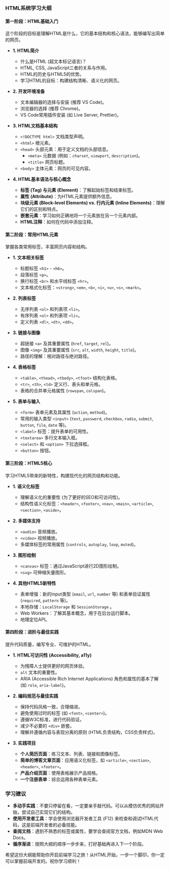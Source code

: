 ### **HTML系统学习大纲**

#### **第一阶段：HTML基础入门**

这个阶段的目标是理解HTML是什么，它的基本结构和核心语法，能够编写出简单的网页。

*   **1. HTML简介**
    *   什么是HTML (超文本标记语言)？
    *   HTML, CSS, JavaScript三者的关系与作用。
    *   HTML的历史与HTML5的优势。
    *   学习HTML的目标：构建结构清晰、语义化的网页。

*   **2. 开发环境准备**
    *   文本编辑器的选择与安装 (推荐 VS Code)。
    *   浏览器的选择 (推荐 Chrome)。
    *   VS Code常用插件安装 (如 Live Server, Prettier)。

*   **3. HTML文档基本结构**
    *   `<!DOCTYPE html>` 文档类型声明。
    *   `<html>` 根元素。
    *   `<head>` 头部元素：用于定义文档的头部信息。
        *   `<meta>` 元数据 (例如：`charset`, `viewport`, `description`)。
        *   `<title>` 网页标题。
    *   `<body>` 主体元素：网页的可见内容。

*   **4. HTML基本语法与核心概念**
    *   **标签 (Tag) 与元素 (Element)**：了解起始标签和结束标签。
    *   **属性 (Attribute)**：为HTML元素提供额外信息。
    *   **块级元素 (Block-level Elements) vs. 行内元素 (Inline Elements)**：理解它们的区别和特点。
    *   **嵌套元素**：学习如何正确地将一个元素放在另一个元素内部。
    *   **HTML注释**：如何在代码中添加注释。

#### **第二阶段：常用HTML元素**

掌握各类常用标签，丰富网页内容和结构。

*   **1. 文本相关标签**
    *   标题标签 `<h1>` - `<h6>`。
    *   段落标签 `<p>`。
    *   换行标签 `<br>` 和水平线标签 `<hr>`。
    *   文本格式化标签：`<strong>`, `<em>`, `<b>`, `<i>`, `<u>`, `<s>`, `<mark>`。

*   **2. 列表标签**
    *   无序列表 `<ul>` 和列表项 `<li>`。
    *   有序列表 `<ol>` 和列表项 `<li>`。
    *   定义列表 `<dl>`, `<dt>`, `<dd>`。

*   **3. 链接与图像**
    *   超链接 `<a>` 及其重要属性 (`href`, `target`, `rel`)。
    *   图像 `<img>` 及其重要属性 (`src`, `alt`, `width`, `height`, `title`)。
    *   路径的理解：相对路径与绝对路径。

*   **4. 表格标签**
    *   `<table>`, `<thead>`, `<tbody>`, `<tfoot>` 结构化表格。
    *   `<tr>`, `<th>`, `<td>` 定义行、表头和单元格。
    *   表格的合并单元格属性 (`rowspan`, `colspan`)。

*   **5. 表单与输入**
    *   `<form>` 表单元素及其属性 (`action`, `method`)。
    *   常用的输入类型 `<input>` (`text`, `password`, `checkbox`, `radio`, `submit`, `button`, `file`, `date` 等)。
    *   `<label>` 标签：提升表单的可用性。
    *   `<textarea>` 多行文本输入框。
    *   `<select>` 和 `<option>` 下拉选择框。
    *   `<button>` 按钮。

#### **第三阶段：HTML5核心**

学习HTML5带来的新特性，构建现代化的网页结构和功能。

*   **1. 语义化标签**
    *   理解语义化的重要性 (为了更好的SEO和可访问性)。
    *   结构性语义化标签：`<header>`, `<footer>`, `<nav>`, `<main>`, `<article>`, `<section>`, `<aside>`。

*   **2. 多媒体支持**
    *   `<audio>` 音频播放。
    *   `<video>` 视频播放。
    *   多媒体标签的常用属性 (`controls`, `autoplay`, `loop`, `muted`)。

*   **3. 图形绘制**
    *   `<canvas>` 标签：通过JavaScript进行2D图形绘制。
    *   `<svg>` 可伸缩矢量图形。

*   **4. 其他HTML5新特性**
    *   表单增强：新的input类型 (`email`, `url`, `number` 等) 和表单验证属性 (`required`, `pattern` 等)。
    *   本地存储：`LocalStorage` 和 `SessionStorage` 。
    *   Web Workers：了解其基本概念，用于在后台运行脚本。
    *   地理定位API。

#### **第四阶段：进阶与最佳实践**

提升代码质量，编写专业、可维护的HTML。

*   **1. HTML可访问性 (Accessibility, a11y)**
    *   为残障人士提供更好的网页体验。
    *   `alt` 文本的重要性。
    *   ARIA (Accessible Rich Internet Applications) 角色和属性的基本了解 (如 `role`, `aria-label`)。

*   **2. 编码规范与最佳实践**
    *   保持代码风格一致，合理缩进。
    *   避免使用过时的标签 (如 `<font>`, `<center>`)。
    *   遵循W3C标准，进行代码验证。
    *   减少不必要的 `<div>` 嵌套。
    *   理解并遵循内容与表现分离的原则 (HTML负责结构，CSS负责样式)。

*   **3. 实践项目**
    *   **个人简历页面**：练习文本、列表、链接和图像标签。
    *   **简单的博客文章页面**：应用语义化标签，如 `<article>`, `<section>`, `<header>`, `<footer>`。
    *   **产品介绍页面**：使用表格展示产品规格。
    *   **一个注册表单**：综合运用各种表单元素。

### **学习建议**

*   **多动手实践**：不要只停留在看，一定要亲手敲代码。可以从模仿优秀的网站开始，尝试自己实现它们的结构。
*   **使用开发者工具**：学会使用浏览器开发者工具 (F12) 来检查和调试HTML代码，这是前端开发者的必备技能。
*   **查阅文档**：遇到不熟悉的标签或属性，要学会查阅官方文档，例如MDN Web Docs。
*   **循序渐进**：按照大纲的顺序一步步来，打好基础再进入下一个阶段。

希望这份大纲能帮助你开启前端学习之旅！从HTML开始，一步一个脚印，你一定可以掌握前端开发的。祝你学习顺利！
